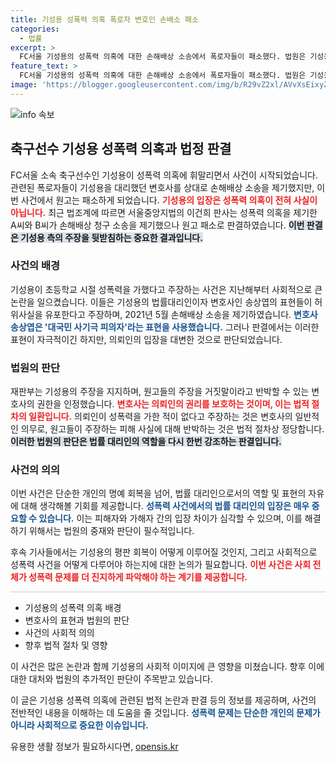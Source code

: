 ```yaml
---
title: 기성용 성폭력 의혹 폭로자 변호인 손배소 패소
categories:
  - 법률
excerpt: >
  FC서울 기성용의 성폭력 의혹에 대한 손해배상 소송에서 폭로자들이 패소했다. 법원은 기성용 측 변호사의 표현이 의뢰인을 대변한 정당한 발언이라 판단하며 원고의 주장을 기각했다. 이 사건의 향방에 귀추가 주목된다.
feature_text: >
  FC서울 기성용의 성폭력 의혹에 대한 손해배상 소송에서 폭로자들이 패소했다. 법원은 기성용 측 변호사의 표현이 의뢰인을 대변한 정당한 발언이라 판단하며 원고의 주장을 기각했다. 이 사건의 향방에 귀추가 주목된다.
image: 'https://blogger.googleusercontent.com/img/b/R29vZ2xl/AVvXsEixyZcFfHzMRdzZMjFBmAUKJYCLCGyLL1o632UiGVXcaFdKo_bkvkuCioo0uUKlGfBVcT3P84aROyZIXSBEx3Aw5nCQ3pTgDom1WDC4m8eifvWiAmWEEVb4x6G_l8C0QH225ldMjyaFvpxGEBGNO37VmDTDMHGhJPq73UglMfDca1-0aw/s1600/blogspot.png'
---
```


<p><img src="https://blogger.googleusercontent.com/img/b/R29vZ2xl/AVvXsEixyZcFfHzMRdzZMjFBmAUKJYCLCGyLL1o632UiGVXcaFdKo_bkvkuCioo0uUKlGfBVcT3P84aROyZIXSBEx3Aw5nCQ3pTgDom1WDC4m8eifvWiAmWEEVb4x6G_l8C0QH225ldMjyaFvpxGEBGNO37VmDTDMHGhJPq73UglMfDca1-0aw/s1600/blogspot.png" alt="info 속보" /></p>

<h2 data-ke-size="size26">축구선수 기성용 성폭력 의혹과 법정 판결</h2>

<p data-ke-size="size16"></p>

<p>FC서울 소속 축구선수인 기성용이 성폭력 의혹에 휘말리면서 사건이 시작되었습니다. 관련된 폭로자들이 기성용을 대리했던 변호사를 상대로 손해배상 소송을 제기했지만, 이번 사건에서 원고는 패소하게 되었습니다. <b><span style="color: #ee2323;">기성용의 입장은 성폭력 의혹이 전혀 사실이 아닙니다.</span></b> 최근 법조계에 따르면 서울중앙지법의 이건희 판사는 성폭력 의혹을 제기한 A씨와 B씨가 손해배상 청구 소송을 제기했으나 원고 패소로 판결하였습니다. <b><span style="background-color: #21538527;">이번 판결은 기성용 측의 주장을 뒷받침하는 중요한 결과입니다.</span></b> </p>

<p data-ke-size="size16"></p>

<h3>사건의 배경</h3>

<p data-ke-size="size16"></p>

<p>기성용이 초등학교 시절 성폭력을 가했다고 주장하는 사건은 지난해부터 사회적으로 큰 논란을 일으켰습니다. 이들은 기성용의 법률대리인이자 변호사인 송상엽의 표현들이 허위사실을 유포한다고 주장하며, 2021년 5월 손해배상 소송을 제기하였습니다. <b><span style="color: #1a5490;">변호사 송상엽은 '대국민 사기극 피의자'라는 표현을 사용했습니다.</span></b> 그러나 판결에서는 이러한 표현이 자극적이긴 하지만, 의뢰인의 입장을 대변한 것으로 판단되었습니다.</p>

<p data-ke-size="size16"></p>

<h3>법원의 판단</h3>

<p data-ke-size="size16"></p>

<p>재판부는 기성용의 주장을 지지하며, 원고들의 주장을 거짓말이라고 반박할 수 있는 변호사의 권한을 인정했습니다. <b><span style="color: #ee2323;">변호사는 의뢰인의 권리를 보호하는 것이며, 이는 법적 절차의 일환입니다.</span></b> 의뢰인이 성폭력을 가한 적이 없다고 주장하는 것은 변호사의 일반적인 의무로, 원고들이 주장하는 피해 사실에 대해 반박하는 것은 법적 절차상 정당합니다. <b><span style="background-color: #21538527;">이러한 법원의 판단은 법률 대리인의 역할을 다시 한번 강조하는 판결입니다.</span></b></p>

<p data-ke-size="size16"></p>

<h3>사건의 의의</h3>

<p data-ke-size="size16"></p>

<p>이번 사건은 단순한 개인의 명예 회복을 넘어, 법률 대리인으로서의 역할 및 표현의 자유에 대해 생각해볼 기회를 제공합니다. <b><span style="color: #1a5490;">성폭력 사건에서의 법률 대리인의 입장은 매우 중요할 수 있습니다.</span></b> 이는 피해자와 가해자 간의 입장 차이가 심각할 수 있으며, 이를 해결하기 위해서는 법원의 중재와 판단이 필수적입니다.</p>

<p data-ke-size="size16"></p>

<p>후속 기사들에서는 기성용의 평판 회복이 어떻게 이루어질 것인지, 그리고 사회적으로 성폭력 사건을 어떻게 다루어야 하는지에 대한 논의가 필요합니다. <b><span style="color: #ee2323;">이번 사건은 사회 전체가 성폭력 문제를 더 진지하게 파악해야 하는 계기를 제공합니다.</span></b> </p>

<p data-ke-size="size16"></p>

<p><hr style="height: 1px; border: 0; background: #ccc;"></hr></p>

<ul>
  <li>기성용의 성폭력 의혹 배경</li>
  <li>변호사의 표현과 법원의 판단</li>
  <li>사건의 사회적 의의</li>
  <li>향후 법적 절차 및 영향</li>
</ul>

<p data-ke-size="size16"></p> 

<p>이 사건은 많은 논란과 함께 기성용의 사회적 이미지에 큰 영향을 미쳤습니다. 향후 이에 대한 대처와 법원의 추가적인 판단이 주목받고 있습니다. </p>

<p data-ke-size="size16"></p> 

<p>이 글은 기성용 성폭력 의혹에 관련된 법적 논란과 판결 등의 정보를 제공하며, 사건의 전반적인 내용을 이해하는 데 도움을 줄 것입니다. <b><span style="color: #1a5490;">성폭력 문제는 단순한 개인의 문제가 아니라 사회적으로 중요한 이슈입니다.</span></b></p>
유용한 생활 정보가 필요하시다면, <a href="https://opensis.kr" rel="dofollow">opensis.kr</a>


